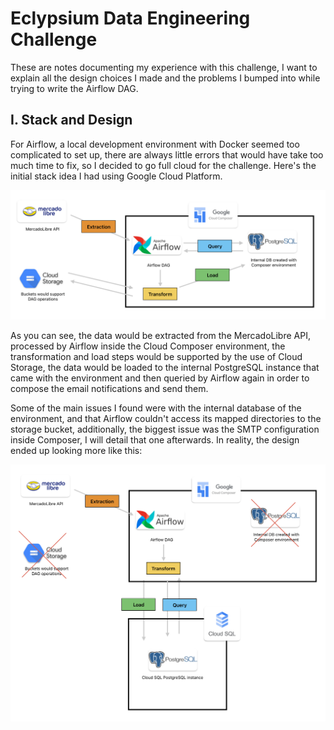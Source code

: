 # Eclypsium Data Engineering Challenge

These are notes documenting my experience with this challenge, I want to explain all the design choices I made and the problems I bumped into while trying to write the Airflow DAG.

## I. Stack and Design

For Airflow, a local development environment with Docker seemed too complicated to set up, there are always little errors that would have take too much time to fix, so I decided to go full cloud for the challenge. Here's the initial stack idea I had using Google Cloud Platform.

![Expectations for the Stack and Design](img/expectation.png)

As you can see, the data would be extracted from the MercadoLibre API, processed by Airflow inside the Cloud Composer environment, the transformation and load steps would be supported by the use of Cloud Storage, the data would be loaded to the internal PostgreSQL instance that came with the environment and then queried by Airflow again in order to compose the email notifications and send them.

Some of the main issues I found were with the internal database of the environment, and that Airflow couldn't access its mapped directories to the storage bucket, additionally, the biggest issue was the SMTP configuration inside Composer, I will detail that one afterwards. In reality, the design ended up looking more like this:

![Reality for the Stack and Design](img/reality.png)